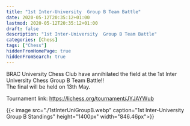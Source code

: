 ```yaml
---
title: "1st Inter-University  Group B Team Battle"
date: 2020-05-12T20:35:12+01:00
lastmod: 2020-05-12T20:35:12+01:00
draft: false
description: "1st Inter-University  Group B Team Battle"
categories: [Chess]
tags: ["Chess"]
hiddenFromHomePage: true
hiddenFromSearch: true
---
```


BRAC University Chess Club have annihilated the field at the 1st Inter University Chess Group B Team Battle!!<br/>
The final will be held on 13th May.<br/>

Tournament link: https://lichess.org/tournament/JYJAYWub <br/>

{{< image src="./1stInterUniGroupB.webp" caption="1st Inter-University Group B Standings" height="1400px" width="846.46px">}}